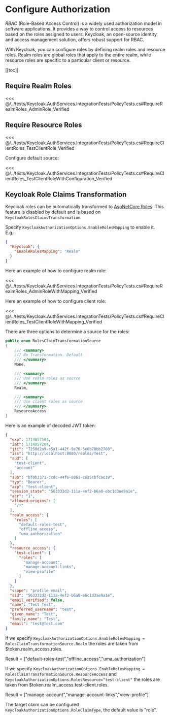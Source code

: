 # Configure Authorization

*RBAC* (Role-Based Access Control) is a widely used authorization model in software applications. It provides a way to control access to resources based on the roles assigned to users. Keycloak, an open-source identity and access management solution, offers robust support for RBAC.

With Keycloak, you can configure roles by defining realm roles and resource roles. Realm roles are global roles that apply to the entire realm, while resource roles are specific to a particular client or resource.

[[toc]]

## Require Realm Roles

<<< @/../tests/Keycloak.AuthServices.IntegrationTests/PolicyTests.cs#RequireRealmRoles_AdminRole_Verified

## Require Resource Roles

<<< @/../tests/Keycloak.AuthServices.IntegrationTests/PolicyTests.cs#RequireClientRoles_TestClientRole_Verified

Configure default source:

<<< @/../tests/Keycloak.AuthServices.IntegrationTests/PolicyTests.cs#RequireClientRoles_TestClientRoleWithConfiguration_Verified

## Keycloak Role Claims Transformation

Keycloak roles can be automatically transformed to [AspNetCore Roles](https://learn.microsoft.com/en-us/aspnet/core/security/authorization/roles). This feature is disabled by default and is based on `KeycloakRolesClaimsTransformation`.

Specify `KeycloakAuthorizationOptions.EnableRolesMapping` to enable it. E.g.:

```json
{
  "Keycloak": {
    "EnableRolesMapping": "Realm"
  }
}
```

Here an example of how to configure realm role:

<<< @/../tests/Keycloak.AuthServices.IntegrationTests/PolicyTests.cs#RequireRealmRoles_AdminRoleWithMapping_Verified

Here an example of how to configure client role:

<<< @/../tests/Keycloak.AuthServices.IntegrationTests/PolicyTests.cs#RequireClientRoles_TestClientRoleWithMapping_Verified

There are three options to determine a source for the roles:

```csharp
public enum RolesClaimTransformationSource
{
    /// <summary>
    /// No Transformation. Default
    /// </summary>
    None,

    /// <summary>
    /// Use realm roles as source
    /// </summary>
    Realm,

    /// <summary>
    /// Use client roles as source
    /// </summary>
    ResourceAccess
}
```

Here is an example of decoded JWT token:

```json
{
  "exp": 1714057504,
  "iat": 1714057204,
  "jti": "7250d2a9-e5a1-442f-9e76-5e6b78bb2760",
  "iss": "http://localhost:8080/realms/Test",
  "aud": [
    "test-client",
    "account"
  ],
  "sub": "bf0b3371-ccdc-44f6-8861-ce25cbfcac39",
  "typ": "Bearer",
  "azp": "test-client",
  "session_state": "563332d2-111a-4ef2-b6a0-ebc1d3ae9a1e",
  "acr": "1",
  "allowed-origins": [
    "/*"
  ],
  "realm_access": {
    "roles": [
      "default-roles-test",
      "offline_access",
      "uma_authorization"
    ]
  },
  "resource_access": {
    "test-client": {
      "roles": [
        "manage-account",
        "manage-account-links",
        "view-profile"
      ]
    }
  },
  "scope": "profile email",
  "sid": "563332d2-111a-4ef2-b6a0-ebc1d3ae9a1e",
  "email_verified": false,
  "name": "Test Test",
  "preferred_username": "test",
  "given_name": "Test",
  "family_name": "Test",
  "email": "test@test.com"
}
```

If we specify `KeycloakAuthorizationOptions.EnableRolesMapping = RolesClaimTransformationSource.Realm` the roles are taken from $token.realm_access.roles.

Result = ["default-roles-test","offline_access","uma_authorization"]

If we specify `KeycloakAuthorizationOptions.EnableRolesMapping = RolesClaimTransformationSource.ResourceAccess` and `KeycloakAuthorizationOptions.RolesResource="test-client"` the roles are taken from $token.realm_access.test-client.roles.

Result = ["manage-account","manage-account-links","view-profile"]

The target claim can be configured `KeycloakAuthorizationOptions.RoleClaimType`, the default value is "role".
